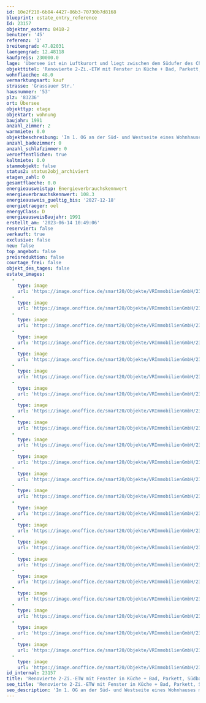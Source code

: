 ```yaml
---
id: 10e2f210-6b84-4427-86b3-70730b7d8168
blueprint: estate_entry_reference
Id: 23157
objektnr_extern: 8418-2
benutzer: '45'
referenz: '1'
breitengrad: 47.82031
laengengrad: 12.48118
kaufpreis: 230000.0
lage: 'Übersee ist ein Luftkurort und liegt zwischen dem Südufer des Chiemsees und den Chiemgauer Bergen und gehört zu den größten Gemeinden des Chiemgaus mit eigenem Bahnhof und A8-Anschlussstelle *** Mit dem Fahrrad ist die beliebte Chiemsee-Promenade in ca. 10 Min. erreichbar. Wenige Geh-Minuten zu: Bahnhof, Geschäfte, Ärzte etc. *** Bushaltestelle nebenan'
objekttitel: 'Renovierte 2-Zi.-ETW mit Fenster in Küche + Bad, Parkett, Südbalkon und Garagenplatz'
wohnflaeche: 48.0
vermarktungsart: kauf
strasse: 'Grassauer Str.'
hausnummer: '53'
plz: '83236'
ort: Übersee
objekttyp: etage
objektart: wohnung
baujahr: 1991
anzahl_zimmer: 2
warmmiete: 0.0
objektbeschreibung: 'Im 1. OG an der Süd- und Westseite eines Wohnhauses mit 13 Einheiten *** Juli 2023 wurde die Wohnung frisch renoviert *** Eichenparkett und im Bad helle Fliesen *** Bad mit Wanne, Fenster und Waschmaschinenplatz *** Außenrollos *** Kellerabteil *** Tiefgaragenstellplatz *** Gemeinschaftlicher Fahrradraum *** Hausgeld mtl. 281,10 € (inkl. 40,10 € Rücklage) *** Zweitwohnsitz erlaubt'
anzahl_badezimmer: 0
anzahl_schlafzimmer: 0
veroeffentlichen: true
kaltmiete: 0.0
stammobjekt: false
status2: status2obj_archiviert
etagen_zahl: 0
gesamtflaeche: 0.0
energieausweistyp: Energieverbrauchskennwert
energieverbrauchskennwert: 108.3
energieausweis_gueltig_bis: '2027-12-18'
energietraeger: oel
energyClass: D
energieausweisBaujahr: 1991
erstellt_am: '2023-06-14 10:49:06'
reserviert: false
verkauft: true
exclusive: false
neu: false
top_angebot: false
preisreduktion: false
courtage_frei: false
objekt_des_tages: false
estate_images:
  -
    type: image
    url: 'https://image.onoffice.de/smart20/Objekte/VRImmobilienGmbH/23157/726cd93e-1d80-4f1a-82b3-538db0189367.jpg'
  -
    type: image
    url: 'https://image.onoffice.de/smart20/Objekte/VRImmobilienGmbH/23157/5be457f0-07ba-415c-9794-dbd2ac3a3394.jpg'
  -
    type: image
    url: 'https://image.onoffice.de/smart20/Objekte/VRImmobilienGmbH/23157/033cc2f0-e935-4ac1-93c4-1bb2334cd06c.jpg'
  -
    type: image
    url: 'https://image.onoffice.de/smart20/Objekte/VRImmobilienGmbH/23157/c092df47-9c35-4a00-adf7-add31e62a3b0.jpg'
  -
    type: image
    url: 'https://image.onoffice.de/smart20/Objekte/VRImmobilienGmbH/23157/a43ac259-0126-4490-b2ab-57f5460c0063.jpg'
  -
    type: image
    url: 'https://image.onoffice.de/smart20/Objekte/VRImmobilienGmbH/23157/e3787224-be2f-468c-9a6e-4213b99a99b3.jpg'
  -
    type: image
    url: 'https://image.onoffice.de/smart20/Objekte/VRImmobilienGmbH/23157/6271a6c4-834e-4b78-8eb6-088bc5e88d6b.jpg'
  -
    type: image
    url: 'https://image.onoffice.de/smart20/Objekte/VRImmobilienGmbH/23157/3b784ade-cd4f-401a-b32d-18cd75143926.jpg'
  -
    type: image
    url: 'https://image.onoffice.de/smart20/Objekte/VRImmobilienGmbH/23157/59092c79-73df-44b9-ac69-17e9dac20a09.jpg'
  -
    type: image
    url: 'https://image.onoffice.de/smart20/Objekte/VRImmobilienGmbH/23157/8f27d6c4-fb10-451e-9d7c-6e34cd912e68.jpg'
  -
    type: image
    url: 'https://image.onoffice.de/smart20/Objekte/VRImmobilienGmbH/23157/8ea37203-119b-41c2-9acd-b9097fd5d079.jpg'
  -
    type: image
    url: 'https://image.onoffice.de/smart20/Objekte/VRImmobilienGmbH/23157/849bd721-e340-4bbd-86ed-500af9929a3a.jpg'
  -
    type: image
    url: 'https://image.onoffice.de/smart20/Objekte/VRImmobilienGmbH/23157/6afee59b-f90e-402f-866f-f602ea466e53.jpg'
  -
    type: image
    url: 'https://image.onoffice.de/smart20/Objekte/VRImmobilienGmbH/23157/5d803d31-bc89-47ad-8155-a8918dcc608f.jpg'
  -
    type: image
    url: 'https://image.onoffice.de/smart20/Objekte/VRImmobilienGmbH/23157/c7c1ace6-86a8-4fea-9e0f-2a0925624de1.jpg'
  -
    type: image
    url: 'https://image.onoffice.de/smart20/Objekte/VRImmobilienGmbH/23157/c3570335-d1e5-4179-92d3-9a5f2c0b9873.jpg'
  -
    type: image
    url: 'https://image.onoffice.de/smart20/Objekte/VRImmobilienGmbH/23157/bfa389f8-6beb-432f-925a-4908f17222c9.jpg'
  -
    type: image
    url: 'https://image.onoffice.de/smart20/Objekte/VRImmobilienGmbH/23157/412903ca-c54c-4c6b-95ae-d95869415ee1.jpg'
  -
    type: image
    url: 'https://image.onoffice.de/smart20/Objekte/VRImmobilienGmbH/23157/46b4e0a5-2ff2-4de0-b314-ea3ba032272e.jpg'
  -
    type: image
    url: 'https://image.onoffice.de/smart20/Objekte/VRImmobilienGmbH/23157/c54f53c1-b11c-4f84-be85-4496412a2647.jpg'
  -
    type: image
    url: 'https://image.onoffice.de/smart20/Objekte/VRImmobilienGmbH/23157/8db70dd4-7818-4321-ba51-2b81a00cdf71.jpg'
  -
    type: image
    url: 'https://image.onoffice.de/smart20/Objekte/VRImmobilienGmbH/23157/21688e41-3744-431e-b5c4-a262cf3009f1.jpg'
  -
    type: image
    url: 'https://image.onoffice.de/smart20/Objekte/VRImmobilienGmbH/23157/519cabe4-d3fb-4baa-8428-6f20c459b283.jpg'
id_internal: 23157
title: 'Renovierte 2-Zi.-ETW mit Fenster in Küche + Bad, Parkett, Südbalkon und Garagenplatz'
seo_title: 'Renovierte 2-Zi.-ETW mit Fenster in Küche + Bad, Parkett, Südbalkon und Garagenplatz'
seo_description: 'Im 1. OG an der Süd- und Westseite eines Wohnhauses mit 13 Einheiten *** Juli 2023 wurde die Wohnung frisch renoviert *** Eichenparkett und im Bad helle Fliese'
---
```

